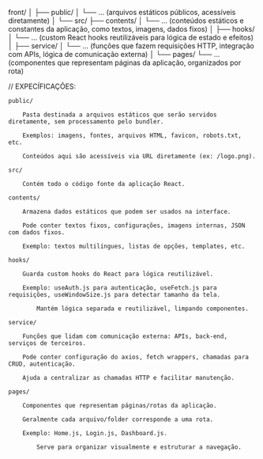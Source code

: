 front/
│
├── public/
│   └── ... (arquivos estáticos públicos, acessíveis diretamente)
│
└── src/
    ├── contents/
    │   └── ... (conteúdos estáticos e constantes da aplicação, como textos, imagens, dados fixos)
    │
    ├── hooks/
    │   └── ... (custom React hooks reutilizáveis para lógica de estado e efeitos)
    │
    ├── service/
    │   └── ... (funções que fazem requisições HTTP, integração com APIs, lógica de comunicação externa)
    │
    └── pages/
        └── ... (componentes que representam páginas da aplicação, organizados por rota)


// EXPECÍFICAÇÕES:

    public/
    
        Pasta destinada a arquivos estáticos que serão servidos diretamente, sem processamento pelo bundler.

        Exemplos: imagens, fontes, arquivos HTML, favicon, robots.txt, etc.

        Conteúdos aqui são acessíveis via URL diretamente (ex: /logo.png).

    src/

        Contém todo o código fonte da aplicação React.

    contents/

        Armazena dados estáticos que podem ser usados na interface.

        Pode conter textos fixos, configurações, imagens internas, JSON com dados fixos.

        Exemplo: textos multilíngues, listas de opções, templates, etc.

    hooks/
        
        Guarda custom hooks do React para lógica reutilizável.

        Exemplo: useAuth.js para autenticação, useFetch.js para requisições, useWindowSize.js para detectar tamanho da tela.

            Mantém lógica separada e reutilizável, limpando componentes.

    service/
        
        Funções que lidam com comunicação externa: APIs, back-end, serviços de terceiros.

        Pode conter configuração do axios, fetch wrappers, chamadas para CRUD, autenticação.

        Ajuda a centralizar as chamadas HTTP e facilitar manutenção.

    pages/
        
        Componentes que representam páginas/rotas da aplicação.

        Geralmente cada arquivo/folder corresponde a uma rota.

        Exemplo: Home.js, Login.js, Dashboard.js.

            Serve para organizar visualmente e estruturar a navegação.